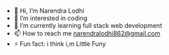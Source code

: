 - 👋 Hi, I’m Narendra Lodhi
- 👀 I’m interested in coding
- 🌱 I’m currently learning full stack web development
- 📫 How to reach me narendralodhi862@gmail.com
- ⚡ Fun fact: i think i,m Little Funy

<!---
narendra4332/narendra4332 is a ✨ special ✨ repository because its `README.md` (this file) appears on your GitHub profile.
You can click the Preview link to take a look at your changes.
--->
